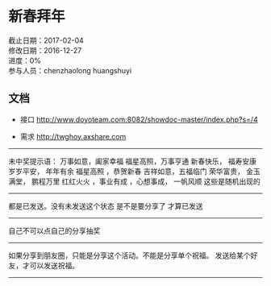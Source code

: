 # 新春拜年
截止日期：2017-02-04  
修改日期：2016-12-27  
进度：0%  
参与人员：chenzhaolong  huangshuyi


## 文档
- 接口
http://www.doyoteam.com:8082/showdoc-master/index.php?s=/4  


- 需求
http://twghoy.axshare.com  

-------
未中奖提示语： 
万事如意，阖家幸福
福星高照，万事亨通
新春快乐， 福寿安康 
岁岁平安， 年年有余
福星高照 ，恭贺新春
吉祥如意，五福临门
荣华富贵， 金玉满堂， 鹏程万里
红红火火 ，事业有成 ，心想事成， 一帆风顺
这些是随机出现的


------
都是已发送。没有未发送这个状态
是不是要分享了 才算已发送

------
自己不可以点自己的分享抽奖

------
如果分享到朋友圈，只能是分享这个活动。不能是分享单个祝福。
发送给某个好友，才可以发送祝福。

------
